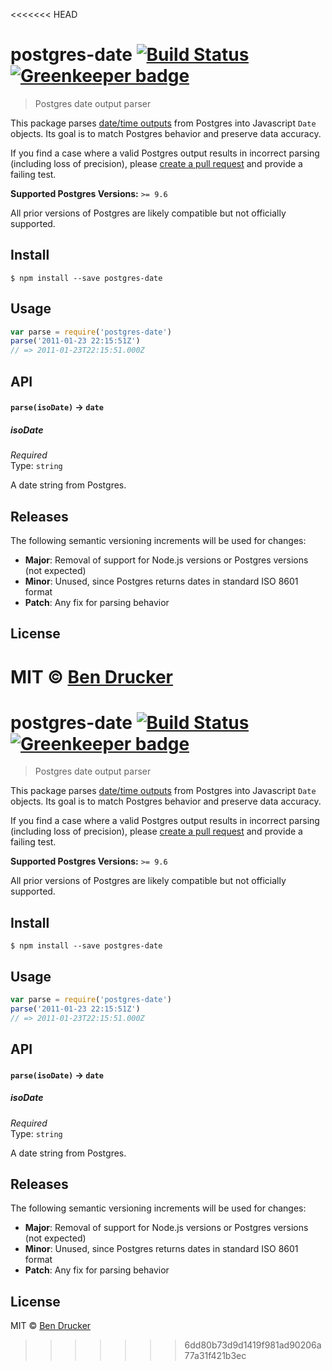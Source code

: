<<<<<<< HEAD
# postgres-date [![Build Status](https://travis-ci.org/bendrucker/postgres-date.svg?branch=master)](https://travis-ci.org/bendrucker/postgres-date) [![Greenkeeper badge](https://badges.greenkeeper.io/bendrucker/postgres-date.svg)](https://greenkeeper.io/)

> Postgres date output parser

This package parses [date/time outputs](https://www.postgresql.org/docs/current/datatype-datetime.html#DATATYPE-DATETIME-OUTPUT) from Postgres into Javascript `Date` objects. Its goal is to match Postgres behavior and preserve data accuracy.

If you find a case where a valid Postgres output results in incorrect parsing (including loss of precision), please [create a pull request](https://github.com/bendrucker/postgres-date/compare) and provide a failing test.

**Supported Postgres Versions:** `>= 9.6`

All prior versions of Postgres are likely compatible but not officially supported.

## Install

```
$ npm install --save postgres-date
```


## Usage

```js
var parse = require('postgres-date')
parse('2011-01-23 22:15:51Z')
// => 2011-01-23T22:15:51.000Z
```

## API

#### `parse(isoDate)` -> `date`

##### isoDate

*Required*  
Type: `string`

A date string from Postgres.

## Releases

The following semantic versioning increments will be used for changes:

* **Major**: Removal of support for Node.js versions or Postgres versions (not expected)
* **Minor**: Unused, since Postgres returns dates in standard ISO 8601 format
* **Patch**: Any fix for parsing behavior

## License

MIT © [Ben Drucker](http://bendrucker.me)
=======
# postgres-date [![Build Status](https://travis-ci.org/bendrucker/postgres-date.svg?branch=master)](https://travis-ci.org/bendrucker/postgres-date) [![Greenkeeper badge](https://badges.greenkeeper.io/bendrucker/postgres-date.svg)](https://greenkeeper.io/)

> Postgres date output parser

This package parses [date/time outputs](https://www.postgresql.org/docs/current/datatype-datetime.html#DATATYPE-DATETIME-OUTPUT) from Postgres into Javascript `Date` objects. Its goal is to match Postgres behavior and preserve data accuracy.

If you find a case where a valid Postgres output results in incorrect parsing (including loss of precision), please [create a pull request](https://github.com/bendrucker/postgres-date/compare) and provide a failing test.

**Supported Postgres Versions:** `>= 9.6`

All prior versions of Postgres are likely compatible but not officially supported.

## Install

```
$ npm install --save postgres-date
```


## Usage

```js
var parse = require('postgres-date')
parse('2011-01-23 22:15:51Z')
// => 2011-01-23T22:15:51.000Z
```

## API

#### `parse(isoDate)` -> `date`

##### isoDate

*Required*  
Type: `string`

A date string from Postgres.

## Releases

The following semantic versioning increments will be used for changes:

* **Major**: Removal of support for Node.js versions or Postgres versions (not expected)
* **Minor**: Unused, since Postgres returns dates in standard ISO 8601 format
* **Patch**: Any fix for parsing behavior

## License

MIT © [Ben Drucker](http://bendrucker.me)
>>>>>>> 6dd80b73d9d1419f981ad90206a77a31f421b3ec
